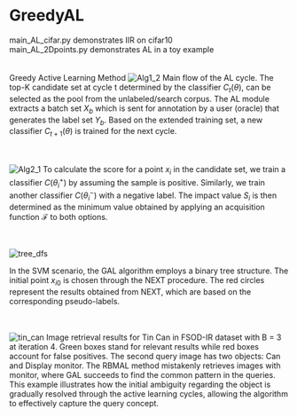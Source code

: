 # GreedyAL

main_AL_cifar.py demonstrates IIR on cifar10 <br>
main_AL_2Dpoints.py demonstrates AL in a toy example<br><br> <br>
Greedy Active Learning Method
![Alg1_2](https://github.com/user-attachments/assets/df5da906-3378-406a-a288-b110a9526bb8)
Main flow of the AL cycle. The top-K candidate set at cycle t determined by the classifier $C_t(\theta)$,
can be selected as the pool from the unlabeled/search corpus. The AL module extracts a batch set $X_b$ which
is sent for annotation by a user (oracle) that generates the label set $Y_b$. Based on the extended training set,
a new classifier $C_{t+1}(\theta)$ is trained for the next cycle.
<br><br><br>

![Alg2_1](https://github.com/user-attachments/assets/35c2b5bb-b426-47c4-892c-0cf4287ee836)
To calculate the score for a point $x_i$ in the candidate set, we train a classifier $C(\theta_i^+)$ by assuming
the sample is positive. Similarly, we train another classifier $C(\theta_i^-)$
with a negative label. The impact value $S_i$
 is then determined as the minimum value obtained by applying an acquisition function $\mathcal{F}$ to both options.
<br><br><br>


![tree_dfs](https://github.com/user-attachments/assets/12e08fb0-ad0b-4439-8608-64d1a222a1ca)

In the SVM scenario, the GAL algorithm employs a binary tree structure. The initial point $x_{i0}$
is chosen through the NEXT procedure. The red circles represent the results obtained from
NEXT, which are based on the corresponding pseudo-labels.
<br><br><br>

![tin_can](https://github.com/user-attachments/assets/61cad3fd-8ced-45e3-8356-4893003327ee)
Image retrieval results for Tin Can in FSOD-IR dataset with B = 3 at iteration 4. Green
boxes stand for relevant results while red boxes account for false positives. The second query image has two
objects: Can and Display monitor. The RBMAL method mistakenly retrieves images with monitor, where
GAL succeeds to find the common pattern in the queries. This example illustrates how the initial ambiguity
regarding the object is gradually resolved through the active learning cycles, allowing the algorithm to
effectively capture the query concept.
